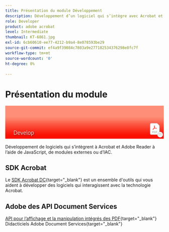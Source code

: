 ```yaml
---
title: Présentation du module Développement
description: Développement d’un logiciel qui s’intègre avec Acrobat et Adobe Reader à l’aide de JavaScript, de modules externes ou d’IAC
role: Developer
product: adobe acrobat
level: Intermediate
thumbnail: KT-6861.jpg
exl-id: 6cb60610-ee77-4212-b9a4-8e078593be29
source-git-commit: ef4a9f39084c7803a9e277182534376298e8fc7f
workflow-type: tm+mt
source-wordcount: '0'
ht-degree: 0%

---
```


# Présentation du module

![Image de développement Acrobat](../assets/Hero-Develop.png)

Développement de logiciels qui s’intègrent à Acrobat et Adobe Reader à l’aide de JavaScript, de modules externes ou d’IAC.

## SDK Acrobat

Le [SDK Acrobat DC](https://www.adobe.io/apis/documentcloud/acrobat.html){target=&quot;_blank&quot;} est un ensemble d&#39;outils qui vous aident à développer des logiciels qui interagissent avec la technologie Acrobat.

## Adobe des API Document Services

[API pour l’affichage et la manipulation intégrés des PDF](https://www.adobe.io/apis/documentcloud/dcsdk/){target=&quot;_blank&quot;} Didacticiels
[ ](https://experienceleague.adobe.com/docs/document-services/tutorials/overview.html)Adobe Document Services{target=&quot;_blank&quot;}
